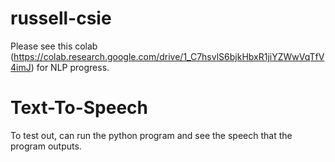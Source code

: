 # russell-csie
Please see this colab (https://colab.research.google.com/drive/1_C7hsvlS6bjkHbxR1jiYZWwVqTfV4imJ) for NLP progress.


# Text-To-Speech
  To test out, can run the python program and see the speech that the program outputs.
